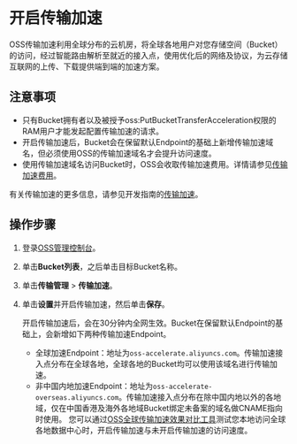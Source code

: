 # 开启传输加速

OSS传输加速利用全球分布的云机房，将全球各地用户对您存储空间（Bucket）的访问，经过智能路由解析至就近的接入点，使用优化后的网络及协议，为云存储互联网的上传、下载提供端到端的加速方案。

## 注意事项

-   只有Bucket拥有者以及被授予oss:PutBucketTransferAcceleration权限的RAM用户才能发起配置传输加速的请求。
-   开启传输加速后，Bucket会在保留默认Endpoint的基础上新增传输加速域名，但必须使用OSS的传输加速域名才会提升访问速度。
-   使用传输加速域名访问Bucket时，OSS会收取传输加速费用。详情请参见[传输加速费用](/cn.zh-CN/计量计费/计量项和计费项/传输加速费用.md)。

有关传输加速的更多信息，请参见开发指南的[传输加速](/cn.zh-CN/开发指南/存储空间（Bucket）/传输加速.md)。

## 操作步骤

1.  登录[OSS管理控制台](https://oss.console.aliyun.com/)。

2.  单击**Bucket列表**，之后单击目标Bucket名称。

3.  单击**传输管理** \> **传输加速**。

4.  单击**设置**并开启传输加速，然后单击**保存**。

    开启传输加速后，会在30分钟内全网生效。Bucket在保留默认Endpoint的基础上，会新增如下两种传输加速Endpoint。

    -   全球加速Endpoint：地址为`oss-accelerate.aliyuncs.com`。传输加速接入点分布在全球各地，全球各地的Bucket均可以使用该域名进行传输加速。
    -   非中国内地加速Endpoint：地址为`oss-accelerate-overseas.aliyuncs.com`。传输加速接入点分布在除中国内地以外的各地域，仅在中国香港及海外各地域Bucket绑定未备案的域名做CNAME指向时使用。
    您可以通过[OSS全球传输加速效果对比工具](https://oss-accelerate-test.oss-accelerate.aliyuncs.com/acc/oss-transfer-acc.html)测试您本地访问全球各地数据中心时，开启传输加速与未开启传输加速的访问速度。


